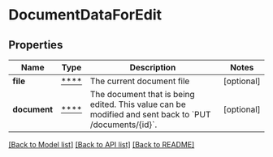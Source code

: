# DocumentDataForEdit

## Properties
Name | Type | Description | Notes
------------ | ------------- | ------------- | -------------
**file** | [****](.md) | The current document file | [optional] 
**document** | [****](.md) | The document that is being edited. This value can be modified and sent back to &#x60;PUT /documents/{id}&#x60;. | [optional] 

[[Back to Model list]](../../README.md#documentation-for-models) [[Back to API list]](../../README.md#documentation-for-api-endpoints) [[Back to README]](../../README.md)

